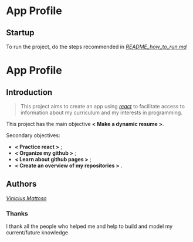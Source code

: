# App Profile

## Startup

To run the project, do the steps recommended in [*README_how_to_run.md*](https://github.com/vinicius-mattoso/profile-app/blob/master/README_how_to_run.md)


# App Profile

## Introduction

> This project aims to create an app using [*react*](https://reactjs.org/) to facilitate access to information about my curriculum and my interests in programming.

This project has the main objective **< Make a dynamic resume >**.  

Secondary objectives:
* **< Practice react >** ;
* **< Organize my github >** ;
* **< Learn about github pages >** ;
* **< Create an overview of my repositories >** .

## Authors

[*Vinicius Mattoso*](https://www.linkedin.com/in/vinicius-mattoso/)

### Thanks
I thank all the people who helped me and help to build and model my current/future knowledge

